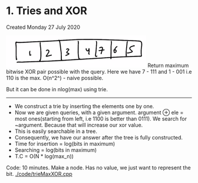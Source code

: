 # 1. Tries and XOR
Created Monday 27 July 2020

![](./1._Tries_and_XOR/pasted_image.png)
Return maximum bitwise XOR pair possible with the query.
Here we have 7 - 111 and 1 - 001 i.e 110 is the max.
O(n^2^) - naive possible.

But it can be done in nlog(max) using trie.

*****


* We construct a trie by inserting the elements one by one.
* Now we are given queries, with a given argument. argument ⊕ ele = most ones(starting from left, i.e 1100 is better than 0111). We search for ~argument. Because that will increase our xor value.
* This is easily searchable in a tree.
* Consequently, we have our answer after the tree is fully constructed.
* Time for insertion = log(bits in maximum)
* Searching = log(bits in maximum)
* T.C = O(N * log(max_n))

Code: 10 minutes.
Make a node. Has no value, we just want to represent the bit.
[./code/trieMaxXOR.cpp](./1._Tries_and_XOR/code/trieMaxXOR.cpp)

